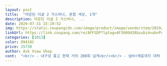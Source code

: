 ```yaml
---
layout: post 
title:  "마운틴 이글 2 가스버너, 혼합 색상, 1개" 
description: 마운틴 이글 2 가스버너,  ..
date: 2020-07-31 15:19:52 
img: https://static.coupangcdn.com/image/product/image/vendoritem/2019/01/07/3000190763/eb1ff5a2-94b0-4a4a-9172-d98c9f05e6fe.jpg 
linkUrl: https://link.coupang.com/re/AFFSDP?lptag=AF3600438&subid=ahnPublicAsk&pageKey=1866956019&itemId=3173357960&vendorItemId=3000190763&traceid=V0-113-f26776056023ae64 
categories: [1013] 
color: D9418C 
price: 25730 
author: Ask View Shop 
cont:  "<br/> - 내구성 좋고 현재 거의 200회 넘게<br/><br/> - 냄비+재료까지 대략 4kg가 훌쩍넘는<br/><br/> - 도금이 잘 되어 있어서<br/><br/> - 메인으로는 MSR리액터스토브를 사용하지만<br/><br/> - 버너자체의 경량성도 좋은데다<br/><br/> - 지난 1년동안<br/><br/> - 회전식 조절밸브는 미세한 화력조절이<br/>1.<br/> 화력 .<br/> ★★★.<br/> ★.<br/> ★<br/>2.<br/> 화력조절 .<br/> ★★★.<br/> ★.<br/> ★<br/>25월 석달을 제외하곤 매주<br/>3.<br/> 안착성 .<br/> ★★★.<br/> ★.<br/> ★<br/>30만원을 훌쩍 넘은 MSR리액터도 없는<br/>4.<br/> 내부식성 .<br/> ★★★.<br/> ★.<br/> ★<br/>4계절 어떤 장소에서도<br/>5.<br/> 점화플러그 성능 .<br/> ★★★.<br/> ★.<br/> ★<br/>6.<br/> 휴대성 .<br/> ★★★.<br/> ★.<br/> ★<br/>7.<br/> 1년 사용후기 .<br/> ★★★.<br/> ★.<br/> ★<br/>   실 사용후기   <br/>가격 .<br/> ★★★.<br/> ★.<br/> ★ 가성비 좋습니다.<br/><br/>고장도 전혀 없고<br/>구조적 문제점 전혀없이<br/>그런데 지금은 메인이었던<br/>너무 좋다.<br/><br/>녹슬거나 변색되는<br/>또한 내부에 안착홈이 있어서<br/>리액터는 집에다 잘 모셔놓고<br/>매 번 리액터를 또 들고 다니기도 했었다.<br/><br/>무엇보다 점화플러그가 있다는 것이<br/>무척이나 수월하고 직관적인 구조이다.<br/><br/>문제는 전혀 없음.<br/><br/>버너를 어떤환경에서도<br/>보니 도금이 벗져겨 새카맣게 변했지만<br/>보행이나 움직이 큰 백패킹에서도<br/>브랜드에 연연하는 분이 아니시라면<br/>사용 했지만 상태 양호 함.<br/><br/>사용했다.<br/><br/>상부의 보조다리는 직접열이 가해지는 부분이다<br/>소음과 충격으로부터 보호해 준다.<br/><br/>소장가치가 있습니다<br/>실용적이고 내구성 도한 뛰어나다<br/>싼 맛에 막쓰다 고장나면 버려야지 하고<br/>아무 코펠이나 냄비,<br/>아직까지 부식은 전혀 없다.<br/><br/>안정적인 안착성을 보여주었다.<br/><br/>안정적인 휴대를 용이하게 만들어주며<br/>어딘가 휘거나 부러지는 등의<br/>완전 저렴하게 구매했네요.<br/><br/>요즘같은 날씨에도 2리터 물은 약 10분도 안걸려서<br/>원래는 메인이 MSR스토브였는데<br/>이 녀석만 들고 다닌다.<br/><br/>이 상태라면 앞으로 34년은<br/>이동시 흔들림으로 인한<br/>이만한 물건도 없는듯<br/>일단 제품 케이스때문에 구매 결정했습니다<br/>잘 보관해 주어<br/>잘 켜지고 화력도 뛰어나다.<br/><br/>적극 추천합니다.<br/><br/>전용 케이스에 고정용 홈까지 만들어져 있어서 안전함.<br/><br/>점화프러그가 무척이나<br/>정육면체의 전용하드케이스는<br/>조립성 .<br/> ★★★.<br/> ★.<br/> ★ 간단하고 편리합니다.<br/><br/>중량도 가벼워서 휴대가 수월함<br/>중량이었음에도<br/>지금것 수많은 버너를 써봤지만<br/>지금은 아예 메인이 이 녀석으로 바뀌었다.<br/><br/>최근 코로나19 감염 확산이 극에 달했던<br/>충분히 끓게만든다.<br/><br/>충분히 사용 할 수 있을 듯 합니다.<br/><br/>캠핑가려고 구매했습니다.<br/><br/>타 상품에 비해서<br/>타 제품보다 케이스가 마음에 들었고 백패킹이나 캠핑에도 좋을듯합니다!!!  가볍고 화력도 좋아서 추천해드립니다^^<br/>필요에 따라 일반화기도 많이쓰는데<br/>혹시 어떤 상황에서 고장 날지 몰라<br/>화력 .<br/> ★★★.<br/> ★.<br/> ★ 엄청 쌥니다.<br/><br/>화력도 뛰어나 너무나 잘 쓰고 있습니다.<br/><br/>화력도 진짜 센편이고, 케이스도 있어서 좋습니다.<br/><br/>후라이팬에도 사용 할 수있고<br/>휴대성 .<br/> ★★★.<br/> ★.<br/> ★<br/>흔들리지 않게 잡아주어<br/>" 
---
```

